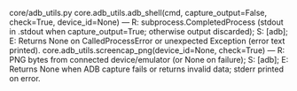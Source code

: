 core/adb_utils.py
core.adb_utils.adb_shell(cmd, capture_output=False, check=True, device_id=None) — R: subprocess.CompletedProcess (stdout in .stdout when capture_output=True; otherwise output discarded); S: [adb]; E: Returns None on CalledProcessError or unexpected Exception (error text printed).
core.adb_utils.screencap_png(device_id=None, check=True) — R: PNG bytes from connected device/emulator (or None on failure); S: [adb]; E: Returns None when ADB capture fails or returns invalid data; stderr printed on error.
